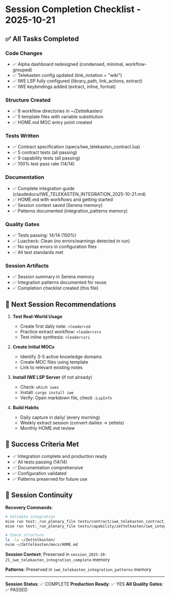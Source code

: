# Session Completion Checklist - 2025-10-21

## ✅ All Tasks Completed

### Code Changes

- ✅ Alpha dashboard redesigned (condensed, minimal, workflow-grouped)
- ✅ Telekasten config updated (link_notation = "wiki")
- ✅ IWE LSP fully configured (library_path, link_actions, extract)
- ✅ IWE keybindings added (extract, inline, format)

### Structure Created

- ✅ 8 workflow directories in ~/Zettelkasten/
- ✅ 5 template files with variable substitution
- ✅ HOME.md MOC entry point created

### Tests Written

- ✅ Contract specification (specs/iwe_telekasten_contract.lua)
- ✅ 5 contract tests (all passing)
- ✅ 9 capability tests (all passing)
- ✅ 100% test pass rate (14/14)

### Documentation

- ✅ Complete integration guide (claudedocs/IWE_TELEKASTEN_INTEGRATION_2025-10-21.md)
- ✅ HOME.md with workflows and getting started
- ✅ Session context saved (Serena memory)
- ✅ Patterns documented (integration_patterns memory)

### Quality Gates

- ✅ Tests passing: 14/14 (100%)
- ✅ Luacheck: Clean (no errors/warnings detected in run)
- ✅ No syntax errors in configuration files
- ✅ All test standards met

### Session Artifacts

- ✅ Session summary in Serena memory
- ✅ Integration patterns documented for reuse
- ✅ Completion checklist created (this file)

## 📝 Next Session Recommendations

1. **Test Real-World Usage**

   - Create first daily note: `<leader>zd`
   - Practice extract workflow: `<leader>zrx`
   - Test inline synthesis: `<leader>zri`

2. **Create Initial MOCs**

   - Identify 3-5 active knowledge domains
   - Create MOC files using template
   - Link to relevant existing notes

3. **Install IWE LSP Server** (if not already)

   - Check: `which iwes`
   - Install: `cargo install iwe`
   - Verify: Open markdown file, check `:LspInfo`

4. **Build Habits**

   - Daily capture in daily/ (every morning)
   - Weekly extract session (convert dailies → zettels)
   - Monthly HOME.md review

## 🎯 Success Criteria Met

- ✅ Integration complete and production ready
- ✅ All tests passing (14/14)
- ✅ Documentation comprehensive
- ✅ Configuration validated
- ✅ Patterns preserved for future use

## 🔄 Session Continuity

**Recovery Commands**:

```bash
# Validate integration
mise run test:_run_plenary_file tests/contract/iwe_telekasten_contract_spec.lua
mise run test:_run_plenary_file tests/capability/zettelkasten/iwe_integration_spec.lua

# Check structure
ls -la ~/Zettelkasten/
nvim ~/Zettelkasten/mocs/HOME.md
```

**Session Context**: Preserved in `session_2025-10-21_iwe_telekasten_integration_complete` memory

**Patterns**: Preserved in `iwe_telekasten_integration_patterns` memory

______________________________________________________________________

**Session Status**: ✅ COMPLETE **Production Ready**: ✅ YES **All Quality Gates**: ✅ PASSED
